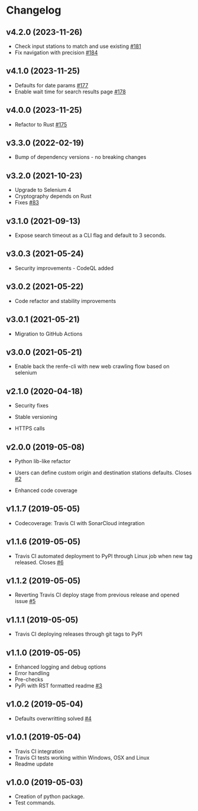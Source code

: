 # Changelog

## v4.2.0 (2023-11-26)

* Check input stations to match and use existing [#181](https://github.com/gerardcl/renfe-cli/issues/181)
* Fix navigation with precision [#184](https://github.com/gerardcl/renfe-cli/issues/184)

## v4.1.0 (2023-11-25)

* Defaults for date params [#177](https://github.com/gerardcl/renfe-cli/issues/177)
* Enable wait time for search results page [#178](https://github.com/gerardcl/renfe-cli/issues/178)

## v4.0.0 (2023-11-25)

* Refactor to Rust [#175](https://github.com/gerardcl/renfe-cli/issues/175)

## v3.3.0 (2022-02-19)

* Bump of dependency versions - no breaking changes

## v3.2.0 (2021-10-23)

* Upgrade to Selenium 4
* Cryptography depends on Rust
* Fixes [#83](https://github.com/gerardcl/renfe-cli/issues/83)

## v3.1.0 (2021-09-13)

* Expose search timeout as a CLI flag and default to 3 seconds.

## v3.0.3 (2021-05-24)

* Security improvements - CodeQL added

## v3.0.2 (2021-05-22)

* Code refactor and stability improvements

## v3.0.1 (2021-05-21)

* Migration to GitHub Actions

## v3.0.0 (2021-05-21)

* Enable back the renfe-cli with new web crawling flow based on selenium

## v2.1.0 (2020-04-18)

* Security fixes

* Stable versioning

* HTTPS calls


## v2.0.0 (2019-05-08)

* Python lib-like refactor

* Users can define custom origin and destination stations defaults. Closes [#2](https://github.com/gerardcl/renfe-cli/issues/2)

* Enhanced code coverage


## v1.1.7 (2019-05-05)

* Codecoverage: Travis CI with SonarCloud integration

## v1.1.6 (2019-05-05)

* Travis CI automated deployment to PyPI through Linux job when new tag released. Closes [#6](https://github.com/gerardcl/renfe-cli/issues/6)

## v1.1.2 (2019-05-05)

* Reverting Travis CI deploy stage from previous release and opened issue [#5](https://github.com/gerardcl/renfe-cli/issues/5)

## v1.1.1 (2019-05-05)

* Travis CI deploying releases through git tags to PyPI

## v1.1.0 (2019-05-05)

* Enhanced logging and debug options
* Error handling
* Pre-checks
* PyPi with RST formatted readme [#3](https://github.com/gerardcl/renfe-cli/issues/3)

## v1.0.2 (2019-05-04)

* Defaults overwritting solved [#4](https://github.com/gerardcl/renfe-cli/issues/4)

## v1.0.1 (2019-05-04)

* Travis CI integration
* Travis CI tests working within Windows, OSX and Linux
* Readme update

## v1.0.0 (2019-05-03)

* Creation of python package.
* Test commands.
